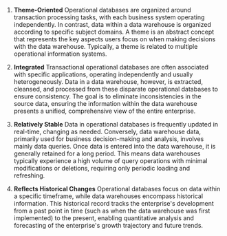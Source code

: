 1. **Theme-Oriented**
   Operational databases are organized around transaction processing tasks, with each business system operating independently. In contrast, data within a data warehouse is organized according to specific subject domains. A theme is an abstract concept that represents the key aspects users focus on when making decisions with the data warehouse. Typically, a theme is related to multiple operational information systems.

2. **Integrated**
   Transactional operational databases are often associated with specific applications, operating independently and usually heterogeneously. Data in a data warehouse, however, is extracted, cleansed, and processed from these disparate operational databases to ensure consistency. The goal is to eliminate inconsistencies in the source data, ensuring the information within the data warehouse presents a unified, comprehensive view of the entire enterprise.

3. **Relatively Stable**
   Data in operational databases is frequently updated in real-time, changing as needed. Conversely, data warehouse data, primarily used for business decision-making and analysis, involves mainly data queries. Once data is entered into the data warehouse, it is generally retained for a long period. This means data warehouses typically experience a high volume of query operations with minimal modifications or deletions, requiring only periodic loading and refreshing.

4. **Reflects Historical Changes**
   Operational databases focus on data within a specific timeframe, while data warehouses encompass historical information. This historical record tracks the enterprise's development from a past point in time (such as when the data warehouse was first implemented) to the present, enabling quantitative analysis and forecasting of the enterprise's growth trajectory and future trends.
